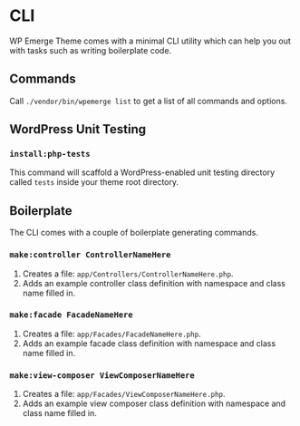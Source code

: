 # CLI

WP Emerge Theme comes with a minimal CLI utility which can help you out with tasks such as writing boilerplate code.

## Commands

Call `./vendor/bin/wpemerge list` to get a list of all commands and options.

## WordPress Unit Testing

### `install:php-tests`
This command will scaffold a WordPress-enabled unit testing directory called `tests` inside your theme root directory.

## Boilerplate

The CLI comes with a couple of boilerplate generating commands.

### `make:controller ControllerNameHere`

1. Creates a file: `app/Controllers/ControllerNameHere.php`.
1. Adds an example controller class definition with namespace and class name filled in.

### `make:facade FacadeNameHere`

1. Creates a file: `app/Facades/FacadeNameHere.php`.
1. Adds an example facade class definition with namespace and class name filled in.

### `make:view-composer ViewComposerNameHere`

1. Creates a file: `app/Facades/ViewComposerNameHere.php`.
1. Adds an example view composer class definition with namespace and class name filled in.